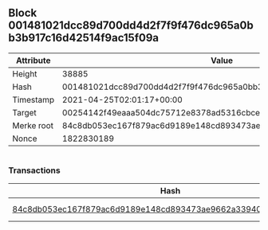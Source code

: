 ## Block 001481021dcc89d700dd4d2f7f9f476dc965a0bb3b917c16d42514f9ac15f09a

Attribute | Value
--- | ---
Height | 38885
Hash | 001481021dcc89d700dd4d2f7f9f476dc965a0bb3b917c16d42514f9ac15f09a
Timestamp | 2021-04-25T02:01:17+00:00
Target | 00254142f49eaaa504dc75712e8378ad5316cbcead634704b3734b6271167cc4
Merke root | 84c8db053ec167f879ac6d9189e148cd893473ae9662a33940d83f4df7c86941
Nonce | 1822830189

```

```

### Transactions

Hash | Amount
--- | ---
[84c8db053ec167f879ac6d9189e148cd893473ae9662a33940d83f4df7c86941](84c8db053ec167f879ac6d9189e148cd893473ae9662a33940d83f4df7c86941.md) | 10.00000000 SKEPTI 
